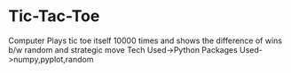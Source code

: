 # Tic-Tac-Toe
 Computer Plays tic toe itself 10000 times and shows the difference of wins b/w random and strategic move
Tech Used->Python
Packages Used->numpy,pyplot,random
